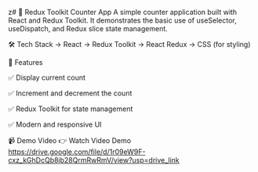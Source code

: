 z# 🔢 Redux Toolkit Counter App A simple counter application built with React and Redux Toolkit. It demonstrates the basic use of useSelector, useDispatch, and Redux slice state management.

🛠️ Tech Stack
-> React
-> Redux Toolkit
-> React Redux
-> CSS (for styling)

🚀 Features

✅ Display current count

✅ Increment and decrement the count

✅ Redux Toolkit for state management

✅ Modern and responsive UI


📹 Demo Video
👉 Watch Video Demo
https://drive.google.com/file/d/1r09eW9F-cxz_kGhDcQb8jb28QrmRwRmV/view?usp=drive_link
